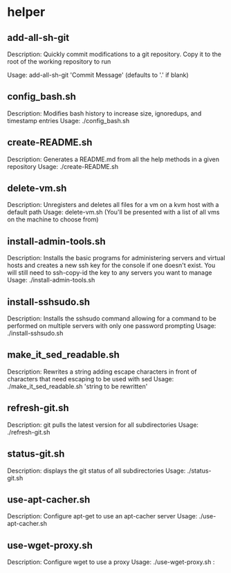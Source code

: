 helper
================

## add-all-sh-git
Description: Quickly commit modifications to a git repository. Copy it to the root of the working repository to run

Usage: add-all-sh-git 'Commit Message' (defaults to '.' if blank)

## config_bash.sh
Description: Modifies bash history to increase size, ignoredups, and timestamp entries
Usage: ./config_bash.sh

## create-README.sh
Description: Generates a README.md from all the help methods in a given repository
Usage: ./create-README.sh

## delete-vm.sh
Description: Unregisters and deletes all files for a vm on a kvm host with a default path
Usage: delete-vm.sh (You'll be presented with a list of all vms on the machine to choose from)

## install-admin-tools.sh
Description: Installs the basic programs for administering servers and virtual hosts and creates a new ssh key for the console if one doesn't exist. You will still need to ssh-copy-id the key to any servers you want to manage
Usage: ./install-admin-tools.sh

## install-sshsudo.sh
Description: Installs the sshsudo command allowing for a command to be performed on multiple servers with only one password prompting
Usage: ./install-sshsudo.sh

## make_it_sed_readable.sh
Description: Rewrites a string adding escape characters in front of characters that need escaping to be used with sed
Usage: ./make_it_sed_readable.sh 'string to be rewritten'

## refresh-git.sh
Description: git pulls the latest version for all subdirectories
Usage: ./refresh-git.sh

## status-git.sh
Description: displays the git status of all subdirectories
Usage: ./status-git.sh

## use-apt-cacher.sh
Description: Configure apt-get to use an apt-cacher server
Usage: ./use-apt-cacher.sh <FQDN or IP of apt-cacher server>

## use-wget-proxy.sh
Description: Configure wget to use a proxy
Usage: ./use-wget-proxy.sh <FQDN or IP of proxy server>:<port> 
